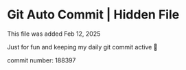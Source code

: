 # Git Auto Commit | Hidden File

This file was added Feb 12, 2025

Just for fun and keeping my daily git commit active 🤪

commit number: 188397
